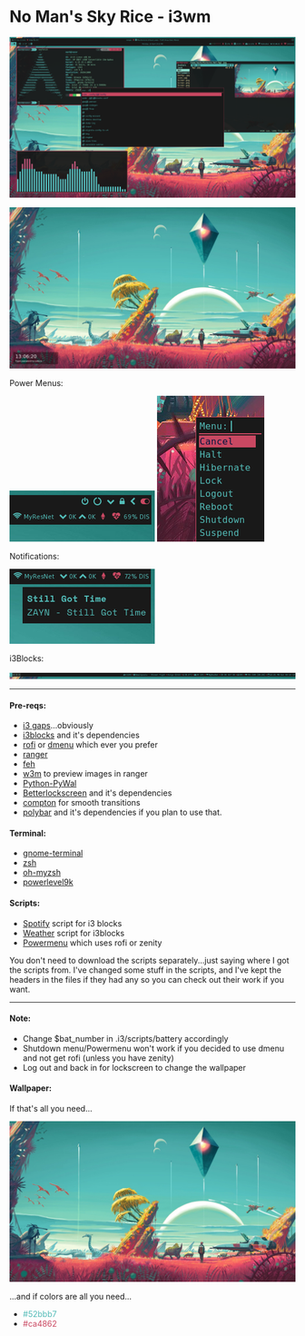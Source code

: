 # No Man's Sky Rice - i3wm

![Screenshot](images/scm.png)

![Lockscreen](images/scl.png)

Power Menus:

![PowerMenu 1](images/scpm1.png)
![PowerMenu 2](images/scpm2.png)

Notifications:

![Dunst](images/scdunst.png)

i3Blocks:

![i3blocks](images/sci3blocks.png)

----
#### Pre-reqs:
* [i3 gaps](https://github.com/Airblader/i3)...obviously
* [i3blocks](https://github.com/vivien/i3blocks) and it's dependencies
* [rofi](https://github.com/DaveDavenport/rofi) or [dmenu](https://wiki.archlinux.org/index.php/dmenu) which ever you prefer 
* [ranger](https://github.com/ranger/ranger)
* [feh](https://feh.finalrewind.org)
* [w3m](https://www.archlinux.org/packages/extra/x86_64/w3m/) to preview images in ranger
* [Python-PyWal](https://github.com/dylanaraps/pywal)
* [Betterlockscreen](https://github.com/pavanjadhaw/betterlockscreen) and it's dependencies
* [compton](https://wiki.archlinux.org/index.php/Compton) for smooth transitions
* [polybar](https://github.com/jaagr/polybar) and it's dependencies if you plan to use that.

#### Terminal:
* [gnome-terminal](https://aur.archlinux.org/packages/gnome-terminal-transparency/)
* [zsh](https://wiki.archlinux.org/index.php/zsh)
* [oh-myzsh](http://ohmyz.sh)
* [powerlevel9k](https://github.com/bhilburn/powerlevel9k)

#### Scripts:
* [Spotify](https://github.com/firatakandere/i3blocks-spotify) 
script for i3 blocks
* [Weather](https://github.com/icemodding/i3/tree/master/scripts) 
script for i3blocks
* [Powermenu](https://github.com/vivien/i3blocks-contrib/tree/master/shutdown_menu) 
which uses rofi or zenity

You don't need to download the scripts separately...just saying where I got 
the scripts from. I've changed some stuff in the scripts, and I've kept the headers in the files if
they had any so you can check out their work if you want.

----
#### Note:
* Change $bat_number in .i3/scripts/battery accordingly
* Shutdown menu/Powermenu won't work if you decided to use dmenu and not get rofi (unless you have zenity)
* Log out and back in for lockscreen to change the wallpaper

#### Wallpaper:
If that's all you need...

![Wallpaper](.i3/bg1.jpg)

...and if colors are all you need...

* <span style="color: #52bbb7">#52bbb7</span>
* <span style="color: #ca4862">#ca4862</span>
